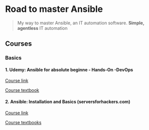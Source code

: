 # Road to master Ansible

> My way to master Ansible, an IT automation software.
> **Simple, agentless** IT automation

## Courses

### Basics

#### 1. Udemy: Ansible for absolute beginne - Hands-On -DevOps

[Course link](https://www.udemy.com/course/learn-ansible/)

[Course textbook](/Udemy_absolute_beginners/udemy_ansible_absoulute_beginner.md)

#### 2. Ansible: Installation and Basics (serversforhackers.com)

[Course link](https://serversforhackers.com/s/ansible)

[Course textbooks](installation_and_basics.md)

